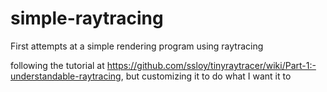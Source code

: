 # simple-raytracing
First attempts at a simple rendering program using raytracing

following the tutorial at https://github.com/ssloy/tinyraytracer/wiki/Part-1:-understandable-raytracing, but customizing it to do what I want it to
